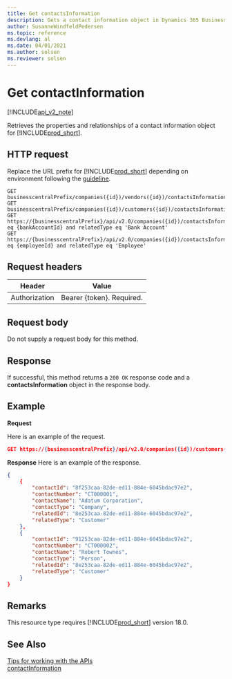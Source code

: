 ```yaml
---
title: Get contactsInformation  
description: Gets a contact information object in Dynamics 365 Business Central.
author: SusanneWindfeldPedersen
ms.topic: reference
ms.devlang: al
ms.date: 04/01/2021
ms.author: solsen
ms.reviewer: solsen
---
```


<!-- NOTE: This article is an auto-generated stub from the metadata file. -->
<!-- The sections marked with an EDIT_IS_REQUIRED require manual editing. -->
# Get contactInformation

[!INCLUDE[api_v2_note](../../../includes/api_v2_note.md)]

Retrieves the properties and relationships of a contact information object for [!INCLUDE[prod_short](../../../includes/prod_short.md)].

## HTTP request

Replace the URL prefix for [!INCLUDE[prod_short](../../../includes/prod_short.md)] depending on environment following the [guideline](../../v2.0/endpoints-apis-for-dynamics.md).

```
GET businesscentralPrefix/companies({id})/vendors({id})/contactsInformation
GET businesscentralPrefix/companies({id})/customers({id})/contactsInformation
GET https://{businesscentralPrefix}/api/v2.0/companies({id})/contactsInformation$filter=relatedId eq {bankAccountId} and relatedType eq 'Bank Account'
GET https://{businesscentralPrefix}/api/v2.0/companies({id})/contactsInformation$filter=relatedId eq {employeeId} and relatedType eq 'Employee'
```

## Request headers

|Header|Value|
|------|-----|
|Authorization  |Bearer {token}. Required. |

## Request body

Do not supply a request body for this method.

## Response

If successful, this method returns a ```200 OK``` response code and a **contactsInformation** object in the response body.

## Example

**Request**

Here is an example of the request.

```json
GET https://{businesscentralPrefix}/api/v2.0/companies({id})/customers({id})/contactsInformation
```

**Response**
Here is an example of the response.

```json
{
    {
        "contactId": "8f253caa-82de-ed11-884e-6045bdac97e2",
        "contactNumber": "CT000001",
        "contactName": "Adatum Corporation",
        "contactType": "Company",
        "relatedId": "8e253caa-82de-ed11-884e-6045bdac97e2",
        "relatedType": "Customer"
    },
    {
        "contactId": "91253caa-82de-ed11-884e-6045bdac97e2",
        "contactNumber": "CT000002",
        "contactName": "Robert Townes",
        "contactType": "Person",
        "relatedId": "8e253caa-82de-ed11-884e-6045bdac97e2",
        "relatedType": "Customer"
    }
}
```

## Remarks

This resource type requires [!INCLUDE[prod_short](../../../includes/prod_short.md)] version 18.0.

## See Also

[Tips for working with the APIs](../../../developer/devenv-connect-apps-tips.md)  
[contactInformation](../resources/dynamics_contactInformation.md)  
